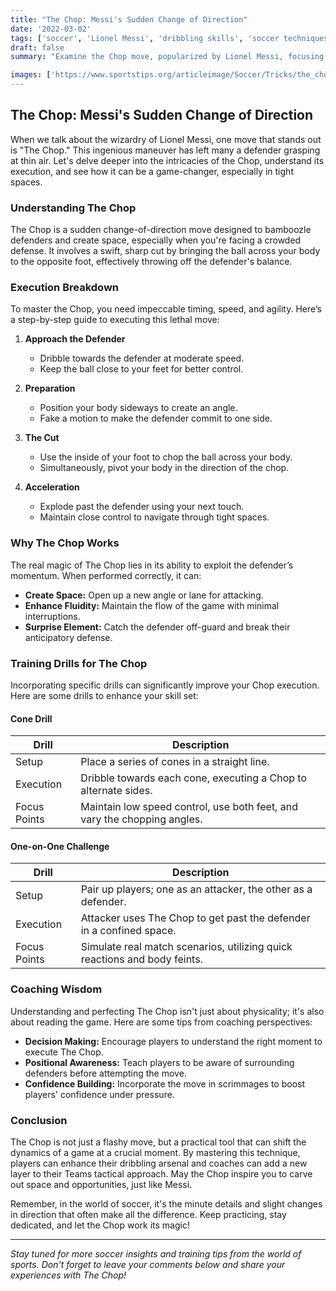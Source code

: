 ```yaml
---
title: "The Chop: Messi's Sudden Change of Direction"
date: '2022-03-02'
tags: ['soccer', 'Lionel Messi', 'dribbling skills', 'soccer techniques', 'player analysis', 'skill development', 'coaching tips', 'training', 'sports']
draft: false
summary: "Examine the Chop move, popularized by Lionel Messi, focusing on its execution and how it can create space in crowded areas."

images: ['https://www.sportstips.org/articleimage/Soccer/Tricks/the_chop_messi.webp']
---
```


## The Chop: Messi's Sudden Change of Direction

When we talk about the wizardry of Lionel Messi, one move that stands out is "The Chop." This ingenious maneuver has left many a defender grasping at thin air. Let's delve deeper into the intricacies of the Chop, understand its execution, and see how it can be a game-changer, especially in tight spaces.

### Understanding The Chop

The Chop is a sudden change-of-direction move designed to bamboozle defenders and create space, especially when you're facing a crowded defense. It involves a swift, sharp cut by bringing the ball across your body to the opposite foot, effectively throwing off the defender's balance.

### Execution Breakdown

To master the Chop, you need impeccable timing, speed, and agility. Here’s a step-by-step guide to executing this lethal move:

1. **Approach the Defender**
    - Dribble towards the defender at moderate speed.
    - Keep the ball close to your feet for better control.

2. **Preparation**
    - Position your body sideways to create an angle.
    - Fake a motion to make the defender commit to one side.

3. **The Cut**
    - Use the inside of your foot to chop the ball across your body.
    - Simultaneously, pivot your body in the direction of the chop.

4. **Acceleration**
    - Explode past the defender using your next touch.
    - Maintain close control to navigate through tight spaces.

### Why The Chop Works

The real magic of The Chop lies in its ability to exploit the defender’s momentum. When performed correctly, it can:
- **Create Space:** Open up a new angle or lane for attacking.
- **Enhance Fluidity:** Maintain the flow of the game with minimal interruptions.
- **Surprise Element:** Catch the defender off-guard and break their anticipatory defense.

### Training Drills for The Chop

Incorporating specific drills can significantly improve your Chop execution. Here are some drills to enhance your skill set:

#### Cone Drill

| **Drill**      | **Description**                                      |
|----------------|------------------------------------------------------|
| Setup          | Place a series of cones in a straight line.          |
| Execution      | Dribble towards each cone, executing a Chop to alternate sides. |
| Focus Points   | Maintain low speed control, use both feet, and vary the chopping angles. |

#### One-on-One Challenge

| **Drill**      | **Description**                                      |
|----------------|------------------------------------------------------|
| Setup          | Pair up players; one as an attacker, the other as a defender. |
| Execution      | Attacker uses The Chop to get past the defender in a confined space. |
| Focus Points   | Simulate real match scenarios, utilizing quick reactions and body feints. |

### Coaching Wisdom

Understanding and perfecting The Chop isn't just about physicality; it's also about reading the game. Here are some tips from coaching perspectives:

- **Decision Making:** Encourage players to understand the right moment to execute The Chop.
- **Positional Awareness:** Teach players to be aware of surrounding defenders before attempting the move.
- **Confidence Building:** Incorporate the move in scrimmages to boost players' confidence under pressure.

### Conclusion

The Chop is not just a flashy move, but a practical tool that can shift the dynamics of a game at a crucial moment. By mastering this technique, players can enhance their dribbling arsenal and coaches can add a new layer to their Teams tactical approach. May the Chop inspire you to carve out space and opportunities, just like Messi.

Remember, in the world of soccer, it's the minute details and slight changes in direction that often make all the difference. Keep practicing, stay dedicated, and let the Chop work its magic!

---

*Stay tuned for more soccer insights and training tips from the world of sports. Don't forget to leave your comments below and share your experiences with The Chop!*
```